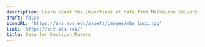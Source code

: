 ```yaml
---
description: Learn about the importance of data from Melbourne University
draft: false
iconURL: 'https://anz.mbs.edu/assets/images/mbs_logo.jpg'
link: 'https://anz.mbs.edu/'
title: Data for Decision Makers
---
```

